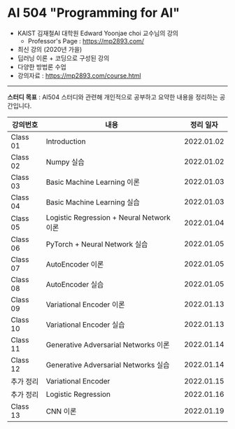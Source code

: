 # AI 504 "Programming for AI"
- KAIST 김재철AI 대학원 Edward Yoonjae choi 교수님의 강의
    - Professor's Page : https://mp2893.com/
- 최신 강의 (2020년 가을)
- 딥러닝 이론 + 코딩으로 구성된 강의
- 다양한 방법론 수업
- 강의자료 : https://mp2893.com/course.html

---

**스터디 목표** : AI504 스터디와 관련해 개인적으로 공부하고 요약한 내용을 정리하는 공간입니다.

|강의번호|내용|정리 일자|
|---|---|---|
|Class 01|Introduction|2022.01.02|
|Class 02|Numpy 실습|2022.01.02|
|Class 03|Basic Machine Learning 이론|2022.01.03|
|Class 04|Basic Machine Learning 실습|2022.01.03|
|Class 05|Logistic Regression + Neural Network 이론|2022.01.04|
|Class 06|PyTorch + Neural Network 실습|2022.01.05|
|Class 07|AutoEncoder 이론|2022.01.05|
|Class 08|AutoEncoder 실습|2022.01.05|
|Class 09|Variational Encoder 이론|2022.01.13|
|Class 10|Variational Encoder 실습|2022.01.13|
|Class 11|Generative Adversarial Networks 이론|2022.01.14|
|Class 12|Generative Adversarial Networks 실습|2022.01.14|
|추가 정리|Variational Encoder|2022.01.15|
|추가 정리|Logistic Regression|2022.01.16|
|Class 13|CNN 이론|2022.01.19|

